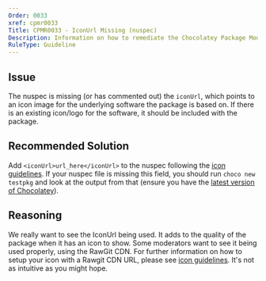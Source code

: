 ```yaml
---
Order: 0033
xref: cpmr0033
Title: CPMR0033 - IconUrl Missing (nuspec)
Description: Information on how to remediate the Chocolatey Package Moderation Rule 0033
RuleType: Guideline
---
```


## Issue

The nuspec is missing (or has commented out) the `iconUrl`, which points to an icon image for the underlying software the package is based on. If there is an existing icon/logo for the software, it should be included with the package.

## Recommended Solution

Add `<iconUrl>url_here</iconUrl>` to the nuspec following the [icon guidelines](https://github.com/chocolatey/choco/wiki/CreatePackages#package-icon-guidelines). If your nuspec file is missing this field, you should run `choco new testpkg` and look at the output from that (ensure you have the [latest version of Chocolatey](https://chocolatey.org/packages?q=id%3Achocolatey)).

## Reasoning

We really want to see the IconUrl being used. It adds to the quality of the package when it has an icon to show. Some moderators want to see it being used properly, using the RawGit CDN. For further information on how to setup your icon with a Rawgit CDN URL, please see [icon guidelines](https://github.com/chocolatey/choco/wiki/CreatePackages#package-icon-guidelines). It's not as intuitive as you might hope.
